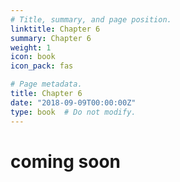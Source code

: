 ```yaml
---
# Title, summary, and page position.
linktitle: Chapter 6
summary: Chapter 6
weight: 1
icon: book
icon_pack: fas

# Page metadata.
title: Chapter 6
date: "2018-09-09T00:00:00Z"
type: book  # Do not modify.
---
```


# coming soon